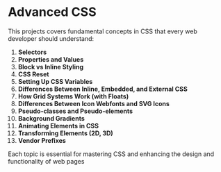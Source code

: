 # Advanced CSS

This projects covers fundamental concepts in CSS that every web developer should understand:

1. **Selectors**
2. **Properties and Values**
3. **Block vs Inline Styling**
4. **CSS Reset**
5. **Setting Up CSS Variables**
6. **Differences Between Inline, Embedded, and External CSS**
7. **How Grid Systems Work (with Floats)**
8. **Differences Between Icon Webfonts and SVG Icons**
9. **Pseudo-classes and Pseudo-elements**
10. **Background Gradients**
11. **Animating Elements in CSS**
12. **Transforming Elements (2D, 3D)**
13. **Vendor Prefixes**

Each topic is essential for mastering CSS and enhancing the design and functionality of web pages
